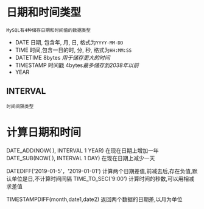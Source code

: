 # 日期和时间类型


    MySQL有4种储存日期和时间值的数据类型
* DATE    日期, 包含年, 月, 日, 格式为`YYYY-MM-DD`
* TIME     时间,包含一日的时, 分, 秒, 格式为`HH:MM:SS`
* DATETIME  8bytes *用于储存更大的时间*
* TIMESTAMP  时间戳 4bytes*最多储存到2038年以前*
* YEAR

## INTERVAL

    时间间隔类型
    
# 计算日期和时间

DATE_ADD(NOW( ), INTERVAL 1 YEAR)  在现在日期上增加一年
DATE_SUB(NOW( ), INTERVAL 1 DAY)  在现在日期上减少一天

DATEDIFF('2019-01-5'，'2019-01-01') 计算两个日期差值,前减去后,存在负值,默认单位是日,不计算时间间隔
TIME_TO_SEC('9:00')  计算时间的秒数,可以用相减求差值

TIMESTAMPDIFF(month,date1,date2) 返回两个数据的日期差,以月为单位
